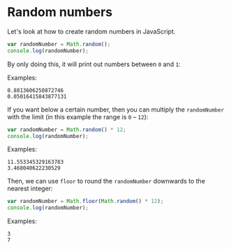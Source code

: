 # Random numbers

Let's look at how to create random numbers in JavaScript.

``` javascript
var randomNumber = Math.random();
console.log(randomNumber);
```

By only doing this, it will print out numbers between `0` and `1`:

Examples:
```
0.8813606250872746
0.05016415843877131
```

If you want below a certain number, then you can multiply the `randomNumber` with the limit (in this example the range is `0` – `12`):

``` javascript
var randomNumber = Math.random() * 12;
console.log(randomNumber);
```

Examples:
```
11.553345329163783
3.468040622230529
```

Then, we can use `floor` to round the `randomNumber` downwards to the nearest integer:

``` javascript
var randomNumber = Math.floor(Math.random() * 12);
console.log(randomNumber);
```

Examples:
```
3
7
```


